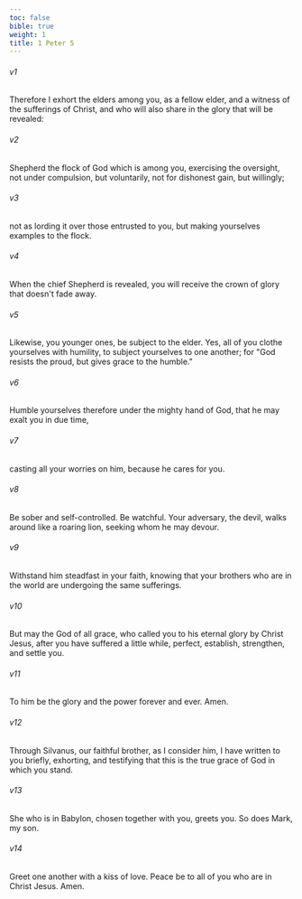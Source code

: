```yaml
---
toc: false
bible: true
weight: 1
title: 1 Peter 5
---
```




###### v1 
Therefore I exhort the elders among you, as a fellow elder, and a witness of the sufferings of Christ, and who will also share in the glory that will be revealed: 

###### v2 
Shepherd the flock of God which is among you, exercising the oversight, not under compulsion, but voluntarily, not for dishonest gain, but willingly; 

###### v3 
not as lording it over those entrusted to you, but making yourselves examples to the flock. 

###### v4 
When the chief Shepherd is revealed, you will receive the crown of glory that doesn't fade away. 

###### v5 
Likewise, you younger ones, be subject to the elder. Yes, all of you clothe yourselves with humility, to subject yourselves to one another; for "God resists the proud, but gives grace to the humble." 

###### v6 
Humble yourselves therefore under the mighty hand of God, that he may exalt you in due time, 

###### v7 
casting all your worries on him, because he cares for you. 

###### v8 
Be sober and self-controlled. Be watchful. Your adversary, the devil, walks around like a roaring lion, seeking whom he may devour. 

###### v9 
Withstand him steadfast in your faith, knowing that your brothers who are in the world are undergoing the same sufferings. 

###### v10 
But may the God of all grace, who called you to his eternal glory by Christ Jesus, after you have suffered a little while, perfect, establish, strengthen, and settle you. 

###### v11 
To him be the glory and the power forever and ever. Amen. 

###### v12 
Through Silvanus, our faithful brother, as I consider him, I have written to you briefly, exhorting, and testifying that this is the true grace of God in which you stand. 

###### v13 
She who is in Babylon, chosen together with you, greets you. So does Mark, my son. 

###### v14 
Greet one another with a kiss of love. Peace be to all of you who are in Christ Jesus. Amen.
